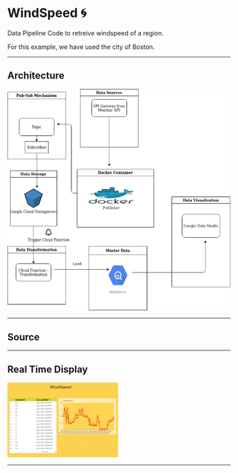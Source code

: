 # WindSpeed 🌀

 Data Pipeline Code to retreive windspeed of a region.

For this example, we have used the city of Boston. 

--- 

## Architecture

![schema](arch.png)

---

## Source 



---

## Real Time Display

<img src="https://github.com/rajath95/WindSpeed/blob/main/output.png" alt="Output" width="250"/>


---
 
